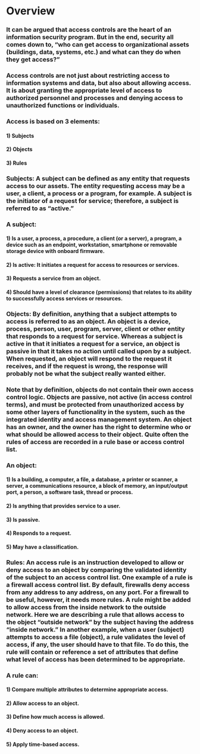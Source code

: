 # Overview

### It can be argued that access controls are the heart of an information security program. But in the end, security all comes down to, “who can get access to organizational assets (buildings, data, systems, etc.) and what can they do when they get access?”

### Access controls are not just about restricting access to information systems and data, but also about allowing access. It is about granting the appropriate level of access to authorized personnel and processes and denying access to unauthorized functions or individuals.

### Access is based on 3 elements:

#### 1) Subjects

#### 2) Objects

#### 3) Rules

### Subjects: A subject can be defined as any entity that requests access to our assets. The entity requesting access may be a user, a client, a process or a program, for example. A subject is the initiator of a request for service; therefore, a subject is referred to as “active.”

### A subject:

#### 1) Is a user, a process, a procedure, a client (or a server), a program, a device such as an endpoint, workstation, smartphone or removable storage device with onboard firmware.

#### 2) Is active: It initiates a request for access to resources or services.

#### 3) Requests a service from an object.

#### 4) Should have a level of clearance (permissions) that relates to its ability to successfully access services or resources.

### Objects: By definition, anything that a subject attempts to access is referred to as an object. An object is a device, process, person, user, program, server, client or other entity that responds to a request for service. Whereas a subject is active in that it initiates a request for a service, an object is passive in that it takes no action until called upon by a subject. When requested, an object will respond to the request it receives, and if the request is wrong, the response will probably not be what the subject really wanted either.

### Note that by definition, objects do not contain their own access control logic. Objects are passive, not active (in access control terms), and must be protected from unauthorized access by some other layers of functionality in the system, such as the integrated identity and access management system. An object has an owner, and the owner has the right to determine who or what should be allowed access to their object. Quite often the rules of access are recorded in a rule base or access control list.

### An object:

#### 1) Is a building, a computer, a file, a database, a printer or scanner, a server, a communications resource, a block of memory, an input/output port, a person, a software task, thread or process.

#### 2) Is anything that provides service to a user.

#### 3) Is passive.

#### 4) Responds to a request.

#### 5) May have a classification.

### Rules: An access rule is an instruction developed to allow or deny access to an object by comparing the validated identity of the subject to an access control list. One example of a rule is a firewall access control list. By default, firewalls deny access from any address to any address, on any port. For a firewall to be useful, however, it needs more rules. A rule might be added to allow access from the inside network to the outside network. Here we are describing a rule that allows access to the object “outside network” by the subject having the address “inside network.” In another example, when a user (subject) attempts to access a file (object), a rule validates the level of access, if any, the user should have to that file. To do this, the rule will contain or reference a set of attributes that define what level of access has been determined to be appropriate.

### A rule can:

#### 1) Compare multiple attributes to determine appropriate access.

#### 2) Allow access to an object.

#### 3) Define how much access is allowed.

#### 4) Deny access to an object.

#### 5) Apply time-based access.
